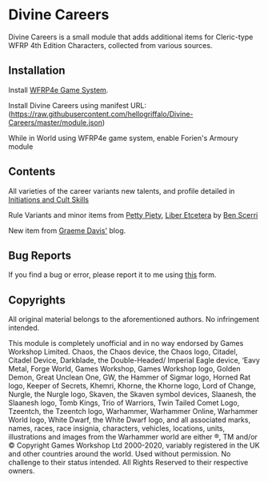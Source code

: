 # Divine Careers

Divine Careers is a small module that adds additional items for Cleric-type WFRP 4th Edition Characters, collected from various sources.

## Installation

Install [WFRP4e Game System](https://github.com/CatoThe1stElder/WFRP-4th-Edition-FoundryVTT).

Install Divine Careers using manifest URL: (https://raw.githubusercontent.com/hellogriffalo/Divine-Careers/master/module.json)

While in World using WFRP4e game system, enable Forien's Armoury module

## Contents

All varieties of the career variants new talents, and profile detailed in [Initiations and Cult Skills](https://www.dropbox.com/s/qh6xqy67axqdtwa/Initiations%20and%20Cult%20Skills.pdf?dl=0)

Rule Variants and minor items from [Petty Piety](https://redworldpress.itch.io/le-petty-piety), [Liber Etcetera](https://liberetc.blogspot.com/) by [Ben Scerri](https://twitter.com/ben_scerri)

New item from [Graeme Davis'](https://graemedavis.wordpress.com/2020/06/29/let-us-bling-a-ring-for-clerics/) blog.

## Bug Reports
If you find a bug or error, please report it to me using [this](https://forms.gle/dETt2XqjLQpqCTDK9) form.

## Copyrights
All original material belongs to the aforementioned authors. No infringement intended. 

This module is completely unofficial and in no way endorsed by Games Workshop Limited. Chaos, the Chaos device, the Chaos logo, Citadel, Citadel Device, Darkblade, the Double-Headed/ Imperial Eagle device, ‘Eavy Metal, Forge World, Games Workshop, Games Workshop logo, Golden Demon, Great Unclean One, GW, the Hammer of Sigmar logo, Horned Rat logo, Keeper of Secrets, Khemri, Khorne, the Khorne logo, Lord of Change, Nurgle, the Nurgle logo, Skaven, the Skaven symbol devices, Slaanesh, the Slaanesh logo, Tomb Kings, Trio of Warriors, Twin Tailed Comet Logo, Tzeentch, the Tzeentch logo, Warhammer, Warhammer Online, Warhammer
World logo, White Dwarf, the White Dwarf logo, and all associated marks, names, races, race insignia, characters, vehicles, locations, units, illustrations and images from the Warhammer world are either ®, TM and/or © Copyright Games Workshop Ltd 2000-2020, variably registered in the UK and other countries around the world.
Used without permission. No challenge to their status intended.
All Rights Reserved to their respective owners.